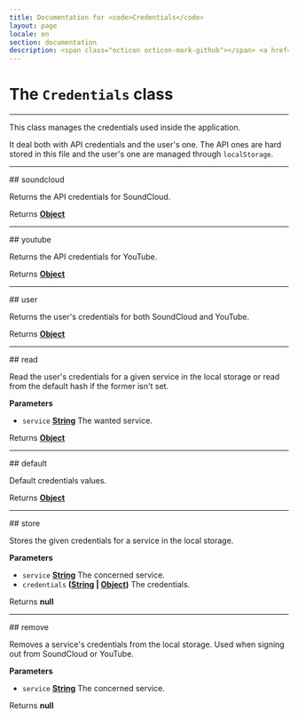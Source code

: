 ```yaml
---
title: Documentation for <code>Credentials</code>
layout: page
locale: en
section: documentation
description: <span class="octicon octicon-mark-github"></span> <a href="https://github.com/daplayer/daplayer/tree/master/app/credentials.js">See the app/credentials.js file on GitHub</a>
---
```

# The `Credentials` class
<hr>

This class manages the credentials used inside the
application.

It deal both with API credentials and the user's one.
The API ones are hard stored in this file and the
user's one are managed through `localStorage`.

<hr>
## soundcloud

Returns the API credentials for SoundCloud.

Returns **[Object](https://developer.mozilla.org/en-US/docs/Web/JavaScript/Reference/Global_Objects/Object)** 

<hr>
## youtube

Returns the API credentials for YouTube.

Returns **[Object](https://developer.mozilla.org/en-US/docs/Web/JavaScript/Reference/Global_Objects/Object)** 

<hr>
## user

Returns the user's credentials for both SoundCloud
and YouTube.

Returns **[Object](https://developer.mozilla.org/en-US/docs/Web/JavaScript/Reference/Global_Objects/Object)** 

<hr>
## read

Read the user's credentials for a given service
in the local storage or read from the default hash
if the former isn't set.

**Parameters**

-   `service` **[String](https://developer.mozilla.org/en-US/docs/Web/JavaScript/Reference/Global_Objects/String)** The wanted service.

Returns **[Object](https://developer.mozilla.org/en-US/docs/Web/JavaScript/Reference/Global_Objects/Object)** 

<hr>
## default

Default credentials values.

Returns **[Object](https://developer.mozilla.org/en-US/docs/Web/JavaScript/Reference/Global_Objects/Object)** 

<hr>
## store

Stores the given credentials for a service in the local
storage.

**Parameters**

-   `service` **[String](https://developer.mozilla.org/en-US/docs/Web/JavaScript/Reference/Global_Objects/String)** The concerned service.
-   `credentials` **([String](https://developer.mozilla.org/en-US/docs/Web/JavaScript/Reference/Global_Objects/String) \| [Object](https://developer.mozilla.org/en-US/docs/Web/JavaScript/Reference/Global_Objects/Object))** The credentials.

Returns **null** 

<hr>
## remove

Removes a service's credentials from the local storage.
Used when signing out from SoundCloud or YouTube.

**Parameters**

-   `service` **[String](https://developer.mozilla.org/en-US/docs/Web/JavaScript/Reference/Global_Objects/String)** The concerned service.

Returns **null** 
